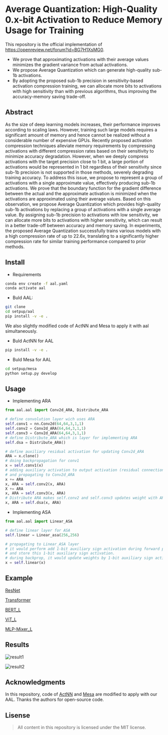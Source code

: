 # Average Quantization: High-Quality 0.x-bit Activation to Reduce Memory Usage for Training

This repository is the official implementation of https://openreview.net/forum?id=BG7H1XsMG0.

+ We prove that approximating activations with their average values minimizes the gradient variance from actual activations.
+  We propose Average Quantization which can generate high-quality sub-1b activations.
+  By adopting the proposed sub-1b precision in sensitivity-based activation compression training, we can allocate more bits to activations with high sensitivity than with previous algorithms, thus improving the accuracy-memory saving trade-off.

## Abstract

As the size of deep learning models increases, their performance improves according to scaling laws. However, training such large models requires a significant amount of memory and hence cannot be realized without a considerable number of expensive GPUs. Recently proposed activation compression techniques alleviate memory requirements by compressing activations with different compression rates based on their sensitivity to minimize accuracy degradation. However, when we deeply compress activations with the target precision close to 1 bit, a large portion of activations would be represented in 1 bit regardless of their sensitivity since sub-1b precision is not supported in those methods, severely degrading training accuracy. To address this issue, we propose to represent a group of activations with a single approximate value, effectively producing sub-1b activations. We prove that the boundary function for the gradient difference between the actual and the approximate activation is minimized when the activations are approximated using their average values. Based on this observation, we propose Average Quantization which provides high-quality sub-1b activations by replacing a group of activations with a single average value. By assigning sub-1b precision to activations with low sensitivity, we can allocate more bits to activations with higher sensitivity, which can result in a better trade-off between accuracy and memory saving. In experiments, the proposed Average Quantization successfully trains various models with a high compression rate of up to 22.6x, translating to a significantly higher compression rate for similar training performance compared to prior methods.

## Install

+ Requirements
```bash
conda env create -f aal.yaml
conda activate aal
```

+ Buld AAL:
```bash
git clone
cd setpup/aal
pip install -v -e .
```

We also slightly modified code of ActNN and Mesa to apply it with aal simultaneously.

+ Buld ActNN for AAL
```bash
pip install -v -e .
```
+ Buld Mesa for AAL
```bash
cd setpup/mesa
python setup.py develop
```

## Usage 

+ Implementing ARA
```python
from aal.aal import Conv2d_ARA, Distribute_ARA

# define convolution layer wich uses ARA
self.conv1 = nn.Conv2d(64,64,3,1,1)
self.conv2 = Conv2d_ARA(64,64,3,1,1)
self.conv3 = Conv2d_ARA(64,64,3,1,1)
# define Distribute_ARA which is layer for implementing ARA
self.dsa = Distribute_ARA()

# define auxiliary residual activation for updating Conv2d_ARA
ARA = x.clone()
# doing backpropagation for conv1
x = self.conv1(x)
# adding auxiliary activation to output activation (residual connection)
# and propagating to Conv2d_ARA
x += ARA
x, ARA = self.conv2(x, ARA)
X += ARA
x, ARA = self.conv3(x, ARA)
# Distribute ARA makes self.conv2 and self.conv3 updates weight with ARA, not x!
x, ARA = self.dsa(x, ARA)
```

+ Implementing ASA
```python
from aal.aal import Linear_ASA

# define linear layer for ASA
self.linear = Linear_asa(256,256)

# propagating to Linear_ASA layer
# it would perform add 1-bit auxiliary sign activation during forward propagation
# and store this 1-bit auxiliary sign activation.
# during backprop, it would update weights by 1-bit auxiliary sign activation
x = self.linear(x)
```

## Example

[ResNet](https://github.com/asdfasgqergadsad/Auxiliary_Activation_Learning/tree/main/experiments/ResNet)

[Transformer](https://github.com/asdfasgqergadsad/Auxiliary_Activation_Learning/tree/main/experiments/Transformer)

[BERT_L](https://github.com/asdfasgqergadsad/Auxiliary_Activation_Learning/tree/main/experiments/BERT_L)

[ViT_L](https://github.com/asdfasgqergadsad/Auxiliary_Activation_Learning/tree/main/experiments/ViT_L)

[MLP-Mixer_L](https://github.com/asdfasgqergadsad/Auxiliary_Activation_Learning/tree/main/experiments/MLP-Mixer_L)


## Results

![result1](https://user-images.githubusercontent.com/114454500/192739402-7dc05b90-f19a-482a-995c-ce66a3949abd.png)
  
![result2](https://user-images.githubusercontent.com/114454500/192739585-98379113-d735-47e9-b72a-84e92028b3b3.png)

 
## Acknowledgments
  
  In this repository, code of [ActNN](https://github.com/ucbrise/actnn) and [Mesa](https://github.com/ziplab/Mesa) are modified to apply with our AAL.
  Thanks the authors for open-source code.
  
 ## Lisense

> All content in this repository is licensed under the MIT license. 

